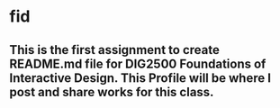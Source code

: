 # fid
## This is the first assignment to create README.md file for DIG2500 Foundations of Interactive Design. This Profile will be where I post and share works for this class.
